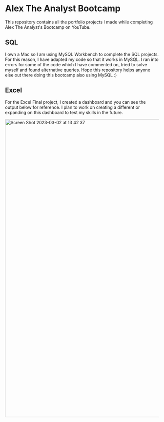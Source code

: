 # Alex The Analyst Bootcamp
This repository contains all the portfolio projects I made while completing Alex The Analyst's Bootcamp on YouTube.

## SQL

I own a Mac so I am using MySQL Workbench to complete the SQL projects. For this reason, I have adapted my code so that it works in MySQL. I ran into errors for some of the code which I have commented on, tried to solve myself and found alternative queries. Hope this repository helps anyone else out there doing this bootcamp also using MySQL :) 

## Excel

For the Excel Final project, I created a dashboard and you can see the output below for reference. I plan to work on creating a different or expanding on this dashboard to test my skills in the future.

<img width="978" alt="Screen Shot 2023-03-02 at 13 42 37" src="https://user-images.githubusercontent.com/119052310/222445214-3e37942b-d5d2-4bbd-8e3c-fc2908cff035.png">



